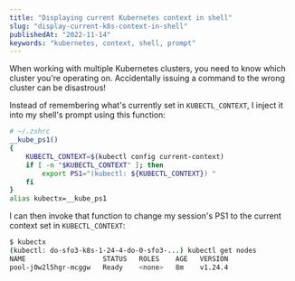 ```yaml
---
title: "Displaying current Kubernetes context in shell"
slug: "display-current-k8s-context-in-shell"
publishedAt: "2022-11-14"
keywords: "kubernetes, context, shell, prompt"
---
```


When working with multiple Kubernetes clusters, you need to know which cluster
you're operating on. Accidentally issuing a command to the wrong cluster can
be disastrous!

Instead of remembering what's currently set in `KUBECTL_CONTEXT`, I inject it
into my shell's prompt using this function:

```bash
# ~/.zshrc
__kube_ps1()
{
    KUBECTL_CONTEXT=$(kubectl config current-context)
    if [ -n "$KUBECTL_CONTEXT" ]; then
        export PS1="(kubectl: ${KUBECTL_CONTEXT}) "
    fi
}
alias kubectx=__kube_ps1
```

I can then invoke that function to change my session's PS1 to the current
context set in `KUBECTL_CONTEXT`:

```sh
$ kubectx
(kubectl: do-sfo3-k8s-1-24-4-do-0-sfo3-...) kubectl get nodes
NAME                   STATUS   ROLES    AGE   VERSION
pool-j0w2l5hgr-mcggw   Ready    <none>   8m    v1.24.4
```
